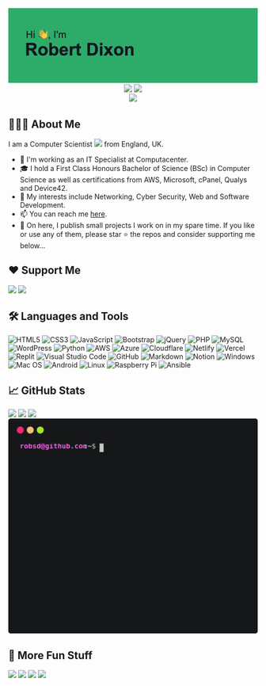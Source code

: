 <div align="center">
	<img src="images/header.png">
</div>

<div align="center">
	<a href="https://linkedin.com/in/robstewartdixon"><img src="https://img.shields.io/badge/linkedin-%230077B5.svg?style=for-the-badge&logo=linkedin&logoColor=white"></a>
	<a href="https://discord.com/users/172462402078507008"><img src="https://img.shields.io/badge/Instagram-%23E4405F.svg?style=for-the-badge&logo=Instagram&logoColor=white"></a>
</div>

<div align="center">
	<img src="https://komarev.com/ghpvc/?username=robsd">
</div>


<h2>👨🏻‍💻 About Me</h2>

I am a Computer Scientist <img src="https://media.giphy.com/media/WUlplcMpOCEmTGBtBW/giphy.gif" width="30"> from England, UK.

- 💼 I'm working as an IT Specialist at Computacenter.
- 🎓 I hold a First Class Honours Bachelor of Science (BSc) in Computer Science as well as certifications from AWS, Microsoft, cPanel, Qualys and Device42.
- 🔭 My interests include Networking, Cyber Security, Web and Software Development.
- 📫 You can reach me <a href="https://robsd.github.io">here</a>.
- 🐙 On here, I publish small projects I work on in my spare time. If you like or use any of them, please star ⭐ the repos and consider supporting me below...


<h2>❤️ Support Me</h2>

<div>
	<a href="https://buymeacoffee.com/robsd"><img src="https://cdn.buymeacoffee.com/buttons/v2/default-yellow.png" width="150"></a>
	<a href="https://ko-fi.com/robsd"><img src="https://ko-fi.com/img/githubbutton_sm.svg"></a>
</div>


<h2>🛠 Languages and Tools</h2>

![HTML5](https://img.shields.io/badge/html5-%23E34F26.svg?style=for-the-badge&logo=html5&logoColor=white)
![CSS3](https://img.shields.io/badge/css3-%231572B6.svg?style=for-the-badge&logo=css3&logoColor=white)
![JavaScript](https://img.shields.io/badge/javascript-%23323330.svg?style=for-the-badge&logo=javascript&logoColor=%23F7DF1E)
![Bootstrap](https://img.shields.io/badge/bootstrap-%23563D7C.svg?style=for-the-badge&logo=bootstrap&logoColor=white)
![jQuery](https://img.shields.io/badge/jquery-%230769AD.svg?style=for-the-badge&logo=jquery&logoColor=white)
![PHP](https://img.shields.io/badge/php-%23777BB4.svg?style=for-the-badge&logo=php&logoColor=white)
![MySQL](https://img.shields.io/badge/mysql-%2300f.svg?style=for-the-badge&logo=mysql&logoColor=white)
![WordPress](https://img.shields.io/badge/WordPress-%23117AC9.svg?style=for-the-badge&logo=WordPress&logoColor=white)
![Python](https://img.shields.io/badge/python-3670A0?style=for-the-badge&logo=python&logoColor=ffdd54)
![AWS](https://img.shields.io/badge/AWS-%23FF9900.svg?style=for-the-badge&logo=amazon-aws&logoColor=white)
![Azure](https://img.shields.io/badge/azure-%230072C6.svg?style=for-the-badge&logo=microsoftazure&logoColor=white)
![Cloudflare](https://img.shields.io/badge/Cloudflare-F38020?style=for-the-badge&logo=Cloudflare&logoColor=white)
![Netlify](https://img.shields.io/badge/netlify-%23000000.svg?style=for-the-badge&logo=netlify&logoColor=#00C7B7)
![Vercel](https://img.shields.io/badge/vercel-%23000000.svg?style=for-the-badge&logo=vercel&logoColor=white)
![Replit](https://img.shields.io/badge/Replit-DD1200?style=for-the-badge&logo=Replit&logoColor=white)
![Visual Studio Code](https://img.shields.io/badge/Visual%20Studio%20Code-0078d7.svg?style=for-the-badge&logo=visual-studio-code&logoColor=white)
![GitHub](https://img.shields.io/badge/github-%23121011.svg?style=for-the-badge&logo=github&logoColor=white)
![Markdown](https://img.shields.io/badge/markdown-%23000000.svg?style=for-the-badge&logo=markdown&logoColor=white)
![Notion](https://img.shields.io/badge/Notion-%23000000.svg?style=for-the-badge&logo=notion&logoColor=white)
![Windows](https://img.shields.io/badge/Windows-0078D6?style=for-the-badge&logo=windows&logoColor=white)
![Mac OS](https://img.shields.io/badge/mac%20os-000000?style=for-the-badge&logo=macos&logoColor=F0F0F0)
![Android](https://img.shields.io/badge/Android-3DDC84?style=for-the-badge&logo=android&logoColor=white)
![Linux](https://img.shields.io/badge/Linux-FCC624?style=for-the-badge&logo=linux&logoColor=black)
![Raspberry Pi](https://img.shields.io/badge/-RaspberryPi-C51A4A?style=for-the-badge&logo=Raspberry-Pi)
![Ansible](https://img.shields.io/badge/ansible-%231A1918.svg?style=for-the-badge&logo=ansible&logoColor=white)


<h2>📈 GitHub Stats</h2>

<div>
	<img src="https://github-readme-streak-stats.herokuapp.com?user=robsd&theme=dark">
	<img src="https://github-readme-stats.vercel.app/api?username=robsd&show_icons=true&theme=dark">
	<img src="https://github-readme-stats.vercel.app/api/top-langs?username=robsd&show_icons=true&locale=en&layout=compact&theme=dark">
</div>

<div>
	<img src="images/github_stats.svg">
</div>


<h2>🥳 More Fun Stuff</h2>

<div>
	<img src="https://spotify-github-profile.vercel.app/api/view?uid=robstewartdixon&cover_image=true&theme=default&show_offline=true&background_color=000000&interchange=true&bar_color=53b14f&bar_color_cover=true">
	<img src="https://spotify-recently-played-readme.vercel.app/api?user=robstewartdixon">
	<img src="https://tryhackme-badges.s3.amazonaws.com/robsd.png">
	<img src="https://readme-jokes.vercel.app/api">
</div>
